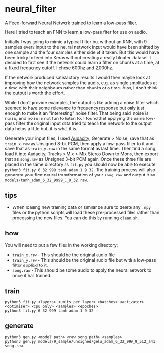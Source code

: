 # neural_filter
A Feed-forward Neural Network trained to learn a low-pass filter.

Here I tried to teach an FNN to learn a low-pass fiter for use on audio.

Initially I was going to mimic a typical filter but without an RNN, with 9 samples every input to the neural network input would have been shifted by one sample and the four samples either side of it taken. But this would have been tricky to feed into Keras without creating a really bloated dataset. I decided to first see if the network could learn a filter on chunks at a time, at a fixed frequency cutoff. I chose 600hz and 2,000hz.

If the network produced satisfactory results I would then maybe look at improving how the network samples the audio, e.g. as single amplitudes at a time with their neighbours rather than chunks at a time. Alas, I don't think the output is worth the effort.

While I don't provide examples, the output is like adding a noise filter which seemed to have some relevance to frequency response but only just enough to make it an "interesting" noise filter. That being said, noise is noise, and noise is not fun to listen to. I found that applying the same low-pass filter the original input data tried to teach the network to the output data helps a little but, it is what it is.

Generate your input files, I used [Audacity](https://www.audacityteam.org/), Generate > Noise, save that as `train_x.raw` as Unsigned 8-bit PCM, then apply a low-pass filter to it and save that as `train_y.raw` in the same format as last time. Then find a song, load it into Audacity, Tracks > Mix > Mix Stereo Down to Mono, then export that as `song.raw` as Unsigned 8-bit PCM again. Once these three file are placed in the same directory as `fit.py` you should now be able to execute `python3 fit.py 6 32 999 tanh adam 1 9 32`. The training process will also generate your first neural transformation of your `song.raw` and output it as `models/tanh_adam_6_32_9999_1_9_32.raw`.

## tips

- When loading new training data or similar be sure to delete any `.npy` files or the python scripts will load these pre-processed files rather than processing the new files. You can do this by running `clean.sh`.

## how
You will need to put a few files in the working directory;
- `train_x.raw` - This should be the original audio file
- `train_y.raw` - This should be the original audio file but with a low-pass filter applied to it.
- `song.raw` - This should be some audio to apply the neural network to once it has trained.

## train
`python3 fit.py <layers> <units per layer> <batches> <activator> <optimiser> <cpu only> <samples> <epoches>`<br>
`python3 fit.py 6 32 999 tanh adam 1 9 32`

## generate
 `python3 gen.py <model path> <raw song path> <samples>`<br>
 `python3 gen.py models/9_sample/unsigned/gelu_adam_6_32_999_9_512_a41 song.raw`

